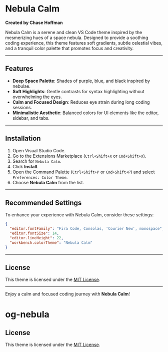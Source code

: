 # Nebula Calm

**Created by Chase Hoffman**

Nebula Calm is a serene and clean VS Code theme inspired by the mesmerizing hues of a space nebula. Designed to provide a soothing coding experience, this theme features soft gradients, subtle celestial vibes, and a tranquil color palette that promotes focus and creativity.

---

## Features

- **Deep Space Palette**: Shades of purple, blue, and black inspired by nebulae.
- **Soft Highlights**: Gentle contrasts for syntax highlighting without overwhelming the eyes.
- **Calm and Focused Design**: Reduces eye strain during long coding sessions.
- **Minimalistic Aesthetic**: Balanced colors for UI elements like the editor, sidebar, and tabs.

---

## Installation

1. Open Visual Studio Code.
2. Go to the Extensions Marketplace (`Ctrl+Shift+X` or `Cmd+Shift+X`).
3. Search for `Nebula Calm`.
4. Click **Install**.
5. Open the Command Palette (`Ctrl+Shift+P` or `Cmd+Shift+P`) and select `Preferences: Color Theme`.
6. Choose **Nebula Calm** from the list.

---

## Recommended Settings

To enhance your experience with Nebula Calm, consider these settings:

```json
{
  "editor.fontFamily": "Fira Code, Consolas, 'Courier New', monospace",
  "editor.fontSize": 14,
  "editor.lineHeight": 22,
  "workbench.colorTheme": "Nebula Calm"
}
```

---

## License

This theme is licensed under the [MIT License](LICENSE).

---

Enjoy a calm and focused coding journey with **Nebula Calm**!
# og-nebula

## License

This theme is licensed under the [MIT License](./LICENSE).

